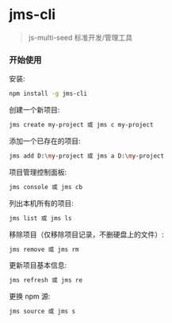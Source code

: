 # jms-cli

> js-multi-seed 标准开发/管理工具

### 开始使用

安装:

```bash
npm install -g jms-cli
```

创建一个新项目:

```bash
jms create my-project 或 jms c my-project
```

添加一个已存在的项目:

```bash
jms add D:\my-project 或 jms a D:\my-project
```

项目管理控制面板:

```bash
jms console 或 jms cb
```

列出本机所有的项目:

```bash
jms list 或 jms ls
```

移除项目（仅移除项目记录，不删硬盘上的文件）:

```bash
jms remove 或 jms rm
```

更新项目基本信息:

```bash
jms refresh 或 jms re
```

更换 npm 源:

```bash
jms source 或 jms s
```
